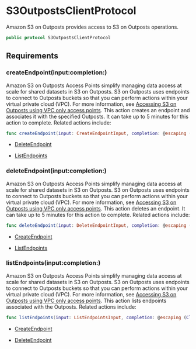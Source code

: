 # S3OutpostsClientProtocol

Amazon S3 on Outposts provides access to S3 on Outposts operations.

``` swift
public protocol S3OutpostsClientProtocol 
```

## Requirements

### createEndpoint(input:completion:)

Amazon S3 on Outposts Access Points simplify managing data access at scale for shared datasets in S3 on Outposts. S3 on Outposts uses endpoints to connect to Outposts buckets so that you can perform actions within your virtual private cloud (VPC). For more information, see [ Accessing S3 on Outposts using VPC only access points](https://docs.aws.amazon.com/AmazonS3/latest/userguide/AccessingS3Outposts.html). This action creates an endpoint and associates it with the specified Outposts. It can take up to 5 minutes for this action to complete. Related actions include:

``` swift
func createEndpoint(input: CreateEndpointInput, completion: @escaping (ClientRuntime.SdkResult<CreateEndpointOutputResponse, CreateEndpointOutputError>) -> Void)
```

  - [DeleteEndpoint](https://docs.aws.amazon.com/AmazonS3/latest/API/API_s3outposts_DeleteEndpoint.html)

  - [ListEndpoints](https://docs.aws.amazon.com/AmazonS3/latest/API/API_s3outposts_ListEndpoints.html)

### deleteEndpoint(input:completion:)

Amazon S3 on Outposts Access Points simplify managing data access at scale for shared datasets in S3 on Outposts. S3 on Outposts uses endpoints to connect to Outposts buckets so that you can perform actions within your virtual private cloud (VPC). For more information, see [ Accessing S3 on Outposts using VPC only access points](https://docs.aws.amazon.com/AmazonS3/latest/userguide/AccessingS3Outposts.html). This action deletes an endpoint. It can take up to 5 minutes for this action to complete. Related actions include:

``` swift
func deleteEndpoint(input: DeleteEndpointInput, completion: @escaping (ClientRuntime.SdkResult<DeleteEndpointOutputResponse, DeleteEndpointOutputError>) -> Void)
```

  - [CreateEndpoint](https://docs.aws.amazon.com/AmazonS3/latest/API/API_s3outposts_CreateEndpoint.html)

  - [ListEndpoints](https://docs.aws.amazon.com/AmazonS3/latest/API/API_s3outposts_ListEndpoints.html)

### listEndpoints(input:completion:)

Amazon S3 on Outposts Access Points simplify managing data access at scale for shared datasets in S3 on Outposts. S3 on Outposts uses endpoints to connect to Outposts buckets so that you can perform actions within your virtual private cloud (VPC). For more information, see [ Accessing S3 on Outposts using VPC only access points](https://docs.aws.amazon.com/AmazonS3/latest/userguide/AccessingS3Outposts.html). This action lists endpoints associated with the Outposts. Related actions include:

``` swift
func listEndpoints(input: ListEndpointsInput, completion: @escaping (ClientRuntime.SdkResult<ListEndpointsOutputResponse, ListEndpointsOutputError>) -> Void)
```

  - [CreateEndpoint](https://docs.aws.amazon.com/AmazonS3/latest/API/API_s3outposts_CreateEndpoint.html)

  - [DeleteEndpoint](https://docs.aws.amazon.com/AmazonS3/latest/API/API_s3outposts_DeleteEndpoint.html)

